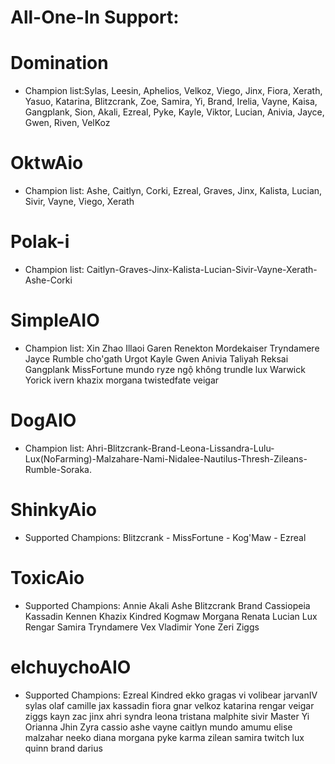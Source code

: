 # All-One-In Support:
# Domination
* Champion list:Sylas, Leesin, Aphelios, Velkoz, Viego, Jinx, Fiora, Xerath, Yasuo, Katarina, Blitzcrank, Zoe, Samira, Yi, Brand, Irelia, Vayne, Kaisa, Gangplank, Sion, Akali, Ezreal, Pyke, Kayle, Viktor, Lucian, Anivia, Jayce, Gwen, Riven, VelKoz
# OktwAio
* Champion list: Ashe, Caitlyn, Corki, Ezreal, Graves, Jinx, Kalista, Lucian, Sivir, Vayne, Viego, Xerath
# Polak-i
* Champion list: Caitlyn-Graves-Jinx-Kalista-Lucian-Sivir-Vayne-Xerath-Ashe-Corki
# SimpleAIO
* Champion list: Xin Zhao Illaoi Garen Renekton Mordekaiser Tryndamere Jayce Rumble cho'gath Urgot Kayle Gwen Anivia Taliyah Reksai Gangplank MissFortune mundo ryze ngộ không trundle lux Warwick Yorick ivern khazix morgana twistedfate veigar
# DogAIO
* Champion list: Ahri-Blitzcrank-Brand-Leona-Lissandra-Lulu-Lux(NoFarming)-Malzahare-Nami-Nidalee-Nautilus-Thresh-Zileans-Rumble-Soraka.
# ShinkyAio
* Supported Champions: Blitzcrank - MissFortune - Kog'Maw - Ezreal
# ToxicAio
* Supported Champions: Annie Akali Ashe Blitzcrank Brand Cassiopeia Kassadin Kennen Khazix Kindred Kogmaw Morgana Renata Lucian Lux Rengar Samira Tryndamere Vex Vladimir Yone Zeri Ziggs
# elchuychoAIO
* Supported Champions: Ezreal Kindred ekko gragas vi volibear jarvanIV sylas olaf camille jax kassadin fiora gnar velkoz katarina rengar veigar ziggs kayn zac jinx ahri syndra leona tristana malphite sivir Master Yi Orianna Jhin Zyra cassio ashe vayne caitlyn mundo amumu elise malzahar neeko diana morgana pyke karma zilean samira twitch lux quinn brand darius
